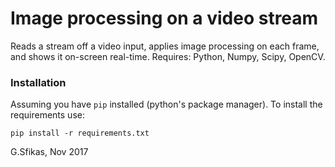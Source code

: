 # Image processing on a video stream

Reads a stream off a video input, applies image processing on each frame, and shows it on-screen real-time.
Requires: Python, Numpy, Scipy, OpenCV.

### Installation
Assuming you have `pip` installed (python's package manager). To install the requirements use:
```
pip install -r requirements.txt
```

G.Sfikas, Nov 2017
